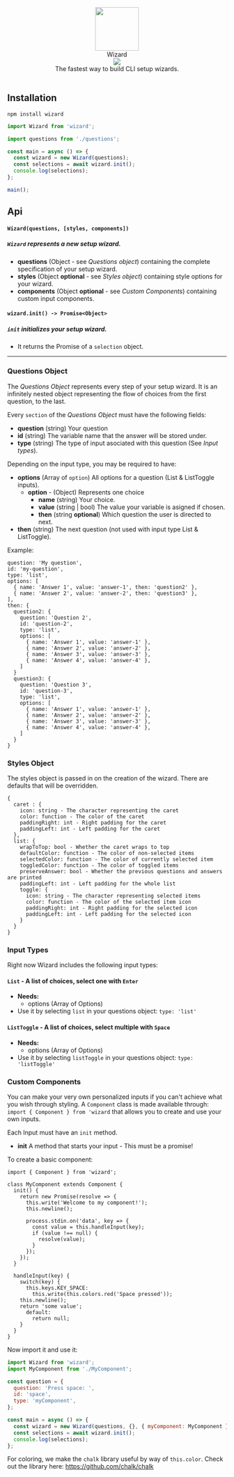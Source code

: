 <div align="center">
<img src="https://bit.ly/2CmaW7u" width="100" height="auto"  />
<br>
Wizard
<br>
<img src="https://media.giphy.com/media/cYeQv0qqTYvB7NvAvA/giphy.gif" />
<br>
The fastest way to build CLI setup wizards.
</div>
<br>

## Installation

`npm install wizard`

```javascript
import Wizard from 'wizard';

import questions from './questions';

const main = async () => {
  const wizard = new Wizard(questions);
  const selections = await wizard.init();
  console.log(selections);
};

main();
```

## Api

#### `Wizard(questions, [styles, components])`

##### `Wizard` represents a new setup wizard.

- **questions** (Object - see _Questions object_) containing the complete specification of your setup wizard.
- **styles** (Object **optional** - see _Styles object_) containing style options for your wizard.
- **components** (Object **optional** - see _Custom Components_) containing custom input components.

#### `wizard.init() -> Promise<Object>`

##### `init` initializes your setup wizard.

- It returns the Promise of a `selection` object.

---

### Questions Object

The _Questions Object_ represents every step of your setup wizard. It is an infinitely nested object representing the flow of choices from the first question, to the last.

Every `section` of the _Questions Object_ must have the following fields:

- **question** (string) Your question
- **id** (string) The variable name that the answer will be stored under.
- **type** (string) The type of input asociated with this question (See _Input types_).

Depending on the input type, you may be required to have:

- **options** (Array of `option`) All options for a question (List & ListToggle inputs).
  - **option** - (Object) Represents one choice
    - **name** (string) Your choice.
    - **value** (string | bool) The value your variable is asigned if chosen.
    - **then** (string **optional**) Which question the user is directed to next.
- **then** (string) The next question (not used with input type List & ListToggle).

Example:

```
question: 'My question',
id: 'my-question',
type: 'list',
options: [
  { name: 'Answer 1', value: 'answer-1', then: 'question2' },
  { name: 'Answer 2', value: 'answer-2', then: 'question3' },
],
then: {
  question2: {
    question: 'Question 2',
    id: 'question-2',
    type: 'list',
    options: [
      { name: 'Answer 1', value: 'answer-1' },
      { name: 'Answer 2', value: 'answer-2' },
      { name: 'Answer 3', value: 'answer-3' },
      { name: 'Answer 4', value: 'answer-4' },
    ]
  }
  question3: {
    question: 'Question 3',
    id: 'question-3',
    type: 'list',
    options: [
      { name: 'Answer 1', value: 'answer-1' },
      { name: 'Answer 2', value: 'answer-2' },
      { name: 'Answer 3', value: 'answer-3' },
      { name: 'Answer 4', value: 'answer-4' },
    ]
  }
}
```

### Styles Object

The styles object is passed in on the creation of the wizard. There are defaults that will be overridden.

```
{
  caret : {
    icon: string - The character representing the caret
    color: function - The color of the caret
    paddingRight: int - Right padding for the caret
    paddingLeft: int - Left padding for the caret
  },
  list: {
    wrapToTop: bool - Whether the caret wraps to top
    defaultColor: function - The color of non-selected items
    selectedColor: function - The color of currently selected item
    toggledColor: function - The color of toggled items
    preserveAnswer: bool - Whether the previous questions and answers are printed
    paddingLeft: int - Left padding for the whole list
    toggle: {
      icon: string - The character representing selected items
      color: function - The color of the selected item icon
      paddingRight: int - Right padding for the selected icon
      paddingLeft: int - Left padding for the selected icon
    }
  }
}
```

### Input Types

Right now Wizard includes the following input types:

#### `List` - A list of choices, select one with `Enter`

- **Needs:**
  - options (Array of Options)
- Use it by selecting `list` in your questions object: `type: 'list'`

#### `ListToggle` - A list of choices, select multiple with `Space`

- **Needs:**
  - options (Array of Options)
- Use it by selecting `listToggle` in your questions object: `type: 'listToggle'`

### Custom Components

You can make your very own personalized inputs if you can't achieve what you wish through styling. A `Component` class is made available through: `import { Component } from 'wizard` that allows you to create and use your own inputs.

Each Input must have an `init` method.

- **init** A method that starts your input - This must be a promise!

To create a basic component:

```
import { Component } from 'wizard';

class MyComponent extends Component {
  init() {
    return new Promise(resolve => {
      this.write('Welcome to my component!');
      this.newline();

      process.stdin.on('data', key => {
        const value = this.handleInput(key);
        if (value !== null) {
          resolve(value);
        }
      });
    });
  }

  handleInput(key) {
    switch(key) {
      this.keys.KEY_SPACE:
        this.write(this.colors.red('Space pressed'));
	this.newline();
	return 'some value';
      default:
        return null;
    }
  }
}
```

Now import it and use it:

```javascript
import Wizard from 'wizard';
import MyComponent from './MyComponent';

const question = {
  question: 'Press space: ',
  id: 'space',
  type: 'myComponent',
};

const main = async () => {
  const wizard = new Wizard(questions, {}, { myComponent: MyComponent });
  const selections = await wizard.init();
  console.log(selections);
};
```

For coloring, we make the `chalk` library useful by way of `this.color`. Check out the library here: https://github.com/chalk/chalk

